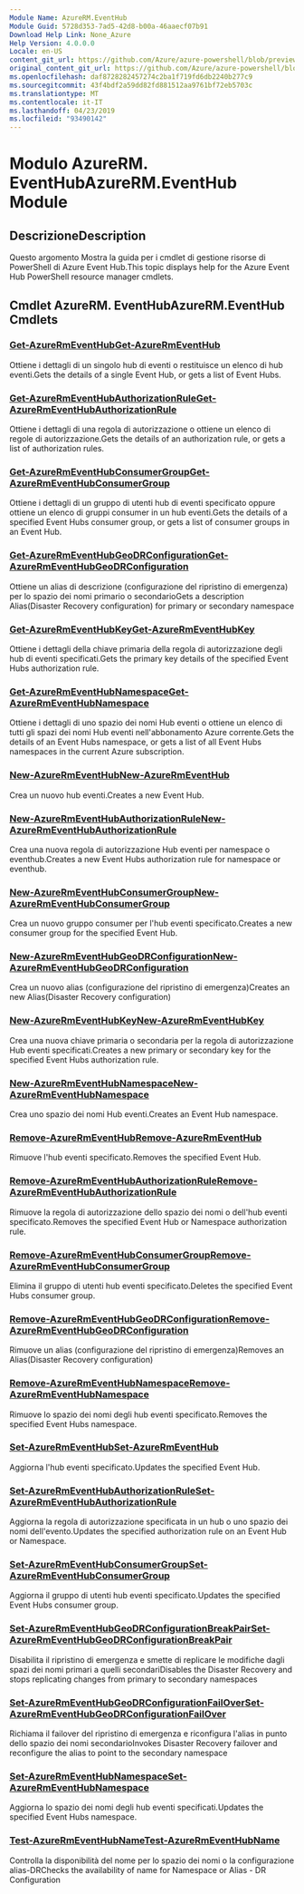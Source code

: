 ```yaml
---
Module Name: AzureRM.EventHub
Module Guid: 5728d353-7ad5-42d8-b00a-46aaecf07b91
Download Help Link: None_Azure
Help Version: 4.0.0.0
Locale: en-US
content_git_url: https://github.com/Azure/azure-powershell/blob/preview/src/ResourceManager/EventHub/Commands.EventHub/help/AzureRM.EventHub.md
original_content_git_url: https://github.com/Azure/azure-powershell/blob/preview/src/ResourceManager/EventHub/Commands.EventHub/help/AzureRM.EventHub.md
ms.openlocfilehash: daf8728282457274c2ba1f719fd6db2240b277c9
ms.sourcegitcommit: 43f4bdf2a59dd82fd881512aa9761bf72eb5703c
ms.translationtype: MT
ms.contentlocale: it-IT
ms.lasthandoff: 04/23/2019
ms.locfileid: "93490142"
---
```

# <span data-ttu-id="059dd-101">Modulo AzureRM. EventHub</span><span class="sxs-lookup"><span data-stu-id="059dd-101">AzureRM.EventHub Module</span></span>
## <span data-ttu-id="059dd-102">Descrizione</span><span class="sxs-lookup"><span data-stu-id="059dd-102">Description</span></span>
<span data-ttu-id="059dd-103">Questo argomento Mostra la guida per i cmdlet di gestione risorse di PowerShell di Azure Event Hub.</span><span class="sxs-lookup"><span data-stu-id="059dd-103">This topic displays help for the Azure Event Hub PowerShell resource manager cmdlets.</span></span>

## <span data-ttu-id="059dd-104">Cmdlet AzureRM. EventHub</span><span class="sxs-lookup"><span data-stu-id="059dd-104">AzureRM.EventHub Cmdlets</span></span>
### [<span data-ttu-id="059dd-105">Get-AzureRmEventHub</span><span class="sxs-lookup"><span data-stu-id="059dd-105">Get-AzureRmEventHub</span></span>](Get-AzureRmEventHub.md)
<span data-ttu-id="059dd-106">Ottiene i dettagli di un singolo hub di eventi o restituisce un elenco di hub eventi.</span><span class="sxs-lookup"><span data-stu-id="059dd-106">Gets the details of a single Event Hub, or gets a list of Event Hubs.</span></span>

### [<span data-ttu-id="059dd-107">Get-AzureRmEventHubAuthorizationRule</span><span class="sxs-lookup"><span data-stu-id="059dd-107">Get-AzureRmEventHubAuthorizationRule</span></span>](Get-AzureRmEventHubAuthorizationRule.md)
<span data-ttu-id="059dd-108">Ottiene i dettagli di una regola di autorizzazione o ottiene un elenco di regole di autorizzazione.</span><span class="sxs-lookup"><span data-stu-id="059dd-108">Gets the details of an authorization rule, or gets a list of authorization rules.</span></span>

### [<span data-ttu-id="059dd-109">Get-AzureRmEventHubConsumerGroup</span><span class="sxs-lookup"><span data-stu-id="059dd-109">Get-AzureRmEventHubConsumerGroup</span></span>](Get-AzureRmEventHubConsumerGroup.md)
<span data-ttu-id="059dd-110">Ottiene i dettagli di un gruppo di utenti hub di eventi specificato oppure ottiene un elenco di gruppi consumer in un hub eventi.</span><span class="sxs-lookup"><span data-stu-id="059dd-110">Gets the details of a specified Event Hubs consumer group, or gets a list of consumer groups in an Event Hub.</span></span>

### [<span data-ttu-id="059dd-111">Get-AzureRmEventHubGeoDRConfiguration</span><span class="sxs-lookup"><span data-stu-id="059dd-111">Get-AzureRmEventHubGeoDRConfiguration</span></span>](Get-AzureRmEventHubGeoDRConfiguration.md)
<span data-ttu-id="059dd-112">Ottiene un alias di descrizione (configurazione del ripristino di emergenza) per lo spazio dei nomi primario o secondario</span><span class="sxs-lookup"><span data-stu-id="059dd-112">Gets a description Alias(Disaster Recovery configuration) for primary or secondary namespace</span></span>

### [<span data-ttu-id="059dd-113">Get-AzureRmEventHubKey</span><span class="sxs-lookup"><span data-stu-id="059dd-113">Get-AzureRmEventHubKey</span></span>](Get-AzureRmEventHubKey.md)
<span data-ttu-id="059dd-114">Ottiene i dettagli della chiave primaria della regola di autorizzazione degli hub di eventi specificati.</span><span class="sxs-lookup"><span data-stu-id="059dd-114">Gets the primary key details of the specified Event Hubs authorization rule.</span></span>

### [<span data-ttu-id="059dd-115">Get-AzureRmEventHubNamespace</span><span class="sxs-lookup"><span data-stu-id="059dd-115">Get-AzureRmEventHubNamespace</span></span>](Get-AzureRmEventHubNamespace.md)
<span data-ttu-id="059dd-116">Ottiene i dettagli di uno spazio dei nomi Hub eventi o ottiene un elenco di tutti gli spazi dei nomi Hub eventi nell'abbonamento Azure corrente.</span><span class="sxs-lookup"><span data-stu-id="059dd-116">Gets the details of an Event Hubs namespace, or gets a list of all Event Hubs namespaces in the current Azure subscription.</span></span>

### [<span data-ttu-id="059dd-117">New-AzureRmEventHub</span><span class="sxs-lookup"><span data-stu-id="059dd-117">New-AzureRmEventHub</span></span>](New-AzureRmEventHub.md)
<span data-ttu-id="059dd-118">Crea un nuovo hub eventi.</span><span class="sxs-lookup"><span data-stu-id="059dd-118">Creates a new Event Hub.</span></span>

### [<span data-ttu-id="059dd-119">New-AzureRmEventHubAuthorizationRule</span><span class="sxs-lookup"><span data-stu-id="059dd-119">New-AzureRmEventHubAuthorizationRule</span></span>](New-AzureRmEventHubAuthorizationRule.md)
<span data-ttu-id="059dd-120">Crea una nuova regola di autorizzazione Hub eventi per namespace o eventhub.</span><span class="sxs-lookup"><span data-stu-id="059dd-120">Creates a new Event Hubs authorization rule for namespace or eventhub.</span></span>

### [<span data-ttu-id="059dd-121">New-AzureRmEventHubConsumerGroup</span><span class="sxs-lookup"><span data-stu-id="059dd-121">New-AzureRmEventHubConsumerGroup</span></span>](New-AzureRmEventHubConsumerGroup.md)
<span data-ttu-id="059dd-122">Crea un nuovo gruppo consumer per l'hub eventi specificato.</span><span class="sxs-lookup"><span data-stu-id="059dd-122">Creates a new consumer group for the specified Event Hub.</span></span>

### [<span data-ttu-id="059dd-123">New-AzureRmEventHubGeoDRConfiguration</span><span class="sxs-lookup"><span data-stu-id="059dd-123">New-AzureRmEventHubGeoDRConfiguration</span></span>](New-AzureRmEventHubGeoDRConfiguration.md)
<span data-ttu-id="059dd-124">Crea un nuovo alias (configurazione del ripristino di emergenza)</span><span class="sxs-lookup"><span data-stu-id="059dd-124">Creates an new Alias(Disaster Recovery configuration)</span></span>

### [<span data-ttu-id="059dd-125">New-AzureRmEventHubKey</span><span class="sxs-lookup"><span data-stu-id="059dd-125">New-AzureRmEventHubKey</span></span>](New-AzureRmEventHubKey.md)
<span data-ttu-id="059dd-126">Crea una nuova chiave primaria o secondaria per la regola di autorizzazione Hub eventi specificati.</span><span class="sxs-lookup"><span data-stu-id="059dd-126">Creates a new primary or secondary key for the specified Event Hubs authorization rule.</span></span>

### [<span data-ttu-id="059dd-127">New-AzureRmEventHubNamespace</span><span class="sxs-lookup"><span data-stu-id="059dd-127">New-AzureRmEventHubNamespace</span></span>](New-AzureRmEventHubNamespace.md)
<span data-ttu-id="059dd-128">Crea uno spazio dei nomi Hub eventi.</span><span class="sxs-lookup"><span data-stu-id="059dd-128">Creates an Event Hub namespace.</span></span>

### [<span data-ttu-id="059dd-129">Remove-AzureRmEventHub</span><span class="sxs-lookup"><span data-stu-id="059dd-129">Remove-AzureRmEventHub</span></span>](Remove-AzureRmEventHub.md)
<span data-ttu-id="059dd-130">Rimuove l'hub eventi specificato.</span><span class="sxs-lookup"><span data-stu-id="059dd-130">Removes the specified Event Hub.</span></span>

### [<span data-ttu-id="059dd-131">Remove-AzureRmEventHubAuthorizationRule</span><span class="sxs-lookup"><span data-stu-id="059dd-131">Remove-AzureRmEventHubAuthorizationRule</span></span>](Remove-AzureRmEventHubAuthorizationRule.md)
<span data-ttu-id="059dd-132">Rimuove la regola di autorizzazione dello spazio dei nomi o dell'hub eventi specificato.</span><span class="sxs-lookup"><span data-stu-id="059dd-132">Removes the specified Event Hub or Namespace authorization rule.</span></span>

### [<span data-ttu-id="059dd-133">Remove-AzureRmEventHubConsumerGroup</span><span class="sxs-lookup"><span data-stu-id="059dd-133">Remove-AzureRmEventHubConsumerGroup</span></span>](Remove-AzureRmEventHubConsumerGroup.md)
<span data-ttu-id="059dd-134">Elimina il gruppo di utenti hub eventi specificato.</span><span class="sxs-lookup"><span data-stu-id="059dd-134">Deletes the specified Event Hubs consumer group.</span></span>

### [<span data-ttu-id="059dd-135">Remove-AzureRmEventHubGeoDRConfiguration</span><span class="sxs-lookup"><span data-stu-id="059dd-135">Remove-AzureRmEventHubGeoDRConfiguration</span></span>](Remove-AzureRmEventHubGeoDRConfiguration.md)
<span data-ttu-id="059dd-136">Rimuove un alias (configurazione del ripristino di emergenza)</span><span class="sxs-lookup"><span data-stu-id="059dd-136">Removes an Alias(Disaster Recovery configuration)</span></span>

### [<span data-ttu-id="059dd-137">Remove-AzureRmEventHubNamespace</span><span class="sxs-lookup"><span data-stu-id="059dd-137">Remove-AzureRmEventHubNamespace</span></span>](Remove-AzureRmEventHubNamespace.md)
<span data-ttu-id="059dd-138">Rimuove lo spazio dei nomi degli hub eventi specificato.</span><span class="sxs-lookup"><span data-stu-id="059dd-138">Removes the specified Event Hubs namespace.</span></span>

### [<span data-ttu-id="059dd-139">Set-AzureRmEventHub</span><span class="sxs-lookup"><span data-stu-id="059dd-139">Set-AzureRmEventHub</span></span>](Set-AzureRmEventHub.md)
<span data-ttu-id="059dd-140">Aggiorna l'hub eventi specificato.</span><span class="sxs-lookup"><span data-stu-id="059dd-140">Updates the specified Event Hub.</span></span>

### [<span data-ttu-id="059dd-141">Set-AzureRmEventHubAuthorizationRule</span><span class="sxs-lookup"><span data-stu-id="059dd-141">Set-AzureRmEventHubAuthorizationRule</span></span>](Set-AzureRmEventHubAuthorizationRule.md)
<span data-ttu-id="059dd-142">Aggiorna la regola di autorizzazione specificata in un hub o uno spazio dei nomi dell'evento.</span><span class="sxs-lookup"><span data-stu-id="059dd-142">Updates the specified authorization rule on an Event Hub or Namespace.</span></span>

### [<span data-ttu-id="059dd-143">Set-AzureRmEventHubConsumerGroup</span><span class="sxs-lookup"><span data-stu-id="059dd-143">Set-AzureRmEventHubConsumerGroup</span></span>](Set-AzureRmEventHubConsumerGroup.md)
<span data-ttu-id="059dd-144">Aggiorna il gruppo di utenti hub eventi specificato.</span><span class="sxs-lookup"><span data-stu-id="059dd-144">Updates the specified Event Hubs consumer group.</span></span>

### [<span data-ttu-id="059dd-145">Set-AzureRmEventHubGeoDRConfigurationBreakPair</span><span class="sxs-lookup"><span data-stu-id="059dd-145">Set-AzureRmEventHubGeoDRConfigurationBreakPair</span></span>](Set-AzureRmEventHubGeoDRConfigurationBreakPair.md)
<span data-ttu-id="059dd-146">Disabilita il ripristino di emergenza e smette di replicare le modifiche dagli spazi dei nomi primari a quelli secondari</span><span class="sxs-lookup"><span data-stu-id="059dd-146">Disables the Disaster Recovery and stops replicating changes from primary to secondary namespaces</span></span>

### [<span data-ttu-id="059dd-147">Set-AzureRmEventHubGeoDRConfigurationFailOver</span><span class="sxs-lookup"><span data-stu-id="059dd-147">Set-AzureRmEventHubGeoDRConfigurationFailOver</span></span>](Set-AzureRmEventHubGeoDRConfigurationFailOver.md)
<span data-ttu-id="059dd-148">Richiama il failover del ripristino di emergenza e riconfigura l'alias in punto dello spazio dei nomi secondario</span><span class="sxs-lookup"><span data-stu-id="059dd-148">Invokes Disaster Recovery failover and reconfigure the alias to point to the secondary namespace</span></span>

### [<span data-ttu-id="059dd-149">Set-AzureRmEventHubNamespace</span><span class="sxs-lookup"><span data-stu-id="059dd-149">Set-AzureRmEventHubNamespace</span></span>](Set-AzureRmEventHubNamespace.md)
<span data-ttu-id="059dd-150">Aggiorna lo spazio dei nomi degli hub eventi specificati.</span><span class="sxs-lookup"><span data-stu-id="059dd-150">Updates the specified Event Hubs namespace.</span></span>

### [<span data-ttu-id="059dd-151">Test-AzureRmEventHubName</span><span class="sxs-lookup"><span data-stu-id="059dd-151">Test-AzureRmEventHubName</span></span>](Test-AzureRmEventHubName.md)
<span data-ttu-id="059dd-152">Controlla la disponibilità del nome per lo spazio dei nomi o la configurazione alias-DR</span><span class="sxs-lookup"><span data-stu-id="059dd-152">Checks the availability of name for Namespace or Alias - DR Configuration</span></span>
